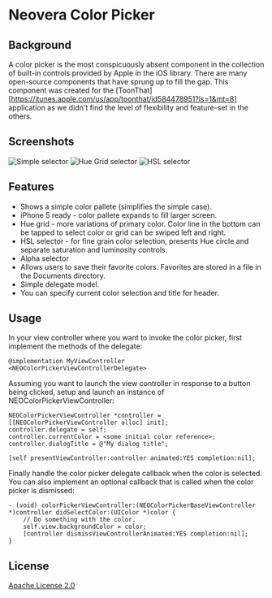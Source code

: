 Neovera Color Picker
====================

Background
----------

A color picker is the most conspicuously absent component in the collection of built-in controls provided by Apple in the iOS library. There are many open-source components that have sprung up to fill the gap. This component was created for the [ToonThat][https://itunes.apple.com/us/app/toonthat/id584478951?ls=1&mt=8] application as we didn't find the level of flexibility and feature-set in the others.

Screenshots
-------
![Simple selector](https://github.com/neovera/colorpicker/blob/master/etc/image1.png?raw=true)
![Hue Grid selector](https://github.com/neovera/colorpicker/blob/master/etc/image2.png?raw=true)
![HSL selector](https://github.com/neovera/colorpicker/blob/master/etc/image3.png?raw=true)


Features
-------
* Shows a simple color pallete (simplifies the simple case).
* iPhone 5 ready - color pallete expands to fill larger screen.
* Hue grid - more variations of primary color. Color line in the bottom can be tapped to select color or grid can be swiped left and right.
* HSL selector - for fine grain color selection, presents Hue circle and separate saturation and luminosity controls.
* Alpha selector
* Allows users to save their favorite colors. Favorites are stored in a file in the Documents directory.
* Simple delegate model.
* You can specify current color selection and title for header.


Usage
-----
In your view controller where you want to invoke the color picker, first implement the methods of the delegate:

    @implementation MyViewController <NEOColorPickerViewControllerDelegate>
    
Assuming you want to launch the view controller in response to a button being clicked, setup and launch an instance of NEOColorPickerViewController:

    NEOColorPickerViewController *controller = [[NEOColorPickerViewController alloc] init];
    controller.delegate = self;
    controller.currentColor = <some initial color reference>;
    controller.dialogTitle = @"My dialog title";
    
    [self presentViewController:controller animated:YES completion:nil];
    
Finally handle the color picker delegate callback when the color is selected. You can also implement an optional callback that is called when the color picker is dismissed:

    - (void) colorPickerViewController:(NEOColorPickerBaseViewController *)controller didSelectColor:(UIColor *)color {
        // Do something with the color.    
        self.view.backgroundColor = color;
        [controller dismissViewControllerAnimated:YES completion:nil];
    }

License
-------
[Apache License 2.0](http://www.apache.org/licenses/LICENSE-2.0.html)
